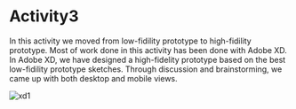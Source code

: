 # Activity3

In this activity we moved from low-fidility prototype to high-fidility prototype.
Most of work done in this activity has been done with Adobe XD. In Adobe XD, we have designed a high-fidelity prototype based on the best low-fidility prototype sketches. Through discussion and brainstorming, we came up with both desktop and mobile views. 

![xd1](https://user-images.githubusercontent.com/36227685/120298228-23af5a00-c287-11eb-991f-8705209fa49a.png)


